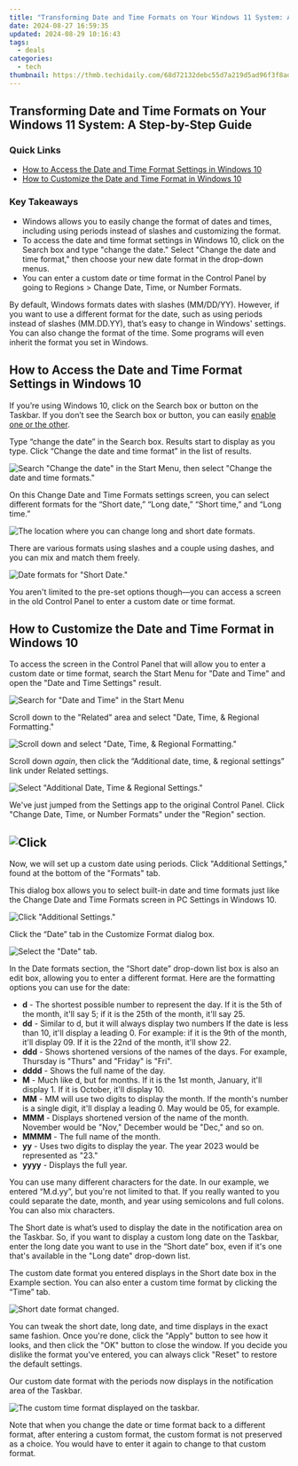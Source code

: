 ```yaml
---
title: "Transforming Date and Time Formats on Your Windows 11 System: A Step-by-Step Guide"
date: 2024-08-27 16:59:35
updated: 2024-08-29 10:16:43
tags:
  - deals
categories:
  - tech
thumbnail: https://thmb.techidaily.com/68d72132debc55d7a219d5ad96f3f8ade10f55eb90774e1fcb8b0eea83e6c871.png
---
```


## Transforming Date and Time Formats on Your Windows 11 System: A Step-by-Step Guide

### Quick Links

* [How to Access the Date and Time Format Settings in Windows 10](https://win-howtos.techidaily.com/mysterious-shade-monitor-malaise/)
* [How to Customize the Date and Time Format in Windows 10](https://extra-skills.techidaily.com/new-overcoming-video-blank-screen-the-ultimate-chromesafari-guide/)

### Key Takeaways

* Windows allows you to easily change the format of dates and times, including using periods instead of slashes and customizing the format.
* To access the date and time format settings in Windows 10, click on the Search box and type "change the date." Select "Change the date and time format," then choose your new date format in the drop-down menus.
* You can enter a custom date or time format in the Control Panel by going to Regions > Change Date, Time, or Number Formats.

 By default, Windows formats dates with slashes (MM/DD/YY). However, if you want to use a different format for the date, such as using periods instead of slashes (MM.DD.YY), that’s easy to change in Windows' settings. You can also change the format of the time. Some programs will even inherit the format you set in Windows. 

##  How to Access the Date and Time Format Settings in Windows 10

 If you’re using Windows 10, click on the Search box or button on the Taskbar. If you don’t see the Search box or button, you can easily [enable one or the other](https://remote-screen-capture.techidaily.com/updated-your-essential-guide-to-unmissable-gaming-adventures-for-2024/).

 Type “change the date” in the Search box. Results start to display as you type. Click “Change the date and time format” in the list of results.

![Search "Change the date" in the Start Menu, then select "Change the date and time formats."](https://static1.howtogeekimages.com/wordpress/wp-content/uploads/2023/11/1-search-change-the-date.png) 

 On this Change Date and Time Formats settings screen, you can select different formats for the “Short date,” “Long date,” “Short time,” and “Long time.”

![The location where you can change long and short date formats.](https://static1.howtogeekimages.com/wordpress/wp-content/uploads/2023/11/2-short-date-long-date-times.png) 

 There are various formats using slashes and a couple using dashes, and you can mix and match them freely. 

![Date formats for "Short Date."](https://static1.howtogeekimages.com/wordpress/wp-content/uploads/2023/11/3-date-formats.png) 

 You aren't limited to the pre-set options though—you can access a screen in the old Control Panel to enter a custom date or time format.

##  How to Customize the Date and Time Format in Windows 10

 To access the screen in the Control Panel that will allow you to enter a custom date or time format, search the Start Menu for "Date and Time" and open the "Date and Time Settings" result. 

![Search for "Date and Time" in the Start Menu](https://static1.howtogeekimages.com/wordpress/wp-content/uploads/2023/11/4-date-and-time-settings.png) 

 Scroll down to the "Related" area and select "Date, Time, & Regional Formatting." 

![Scroll down and select "Date, Time, & Regional Formatting."](https://static1.howtogeekimages.com/wordpress/wp-content/uploads/2023/11/5-date-time-regional-formatting.png) 

 Scroll down _again_, then click the “Additional date, time, & regional settings” link under Related settings.

![Select "Additional Date, Time & Regional Settings."](https://static1.howtogeekimages.com/wordpress/wp-content/uploads/2023/11/6-additional.png) 

 We've just jumped from the Settings app to the original Control Panel. Click "Change Date, Time, or Number Formats" under the "Region" section. 

## ![Click](https://static0.howtogeekimages.com/wordpress/wp-content/uploads/2023/11/7-change-date-time-formats.png) 

 Now, we will set up a custom date using periods. Click "Additional Settings," found at the bottom of the "Formats" tab. 

 This dialog box allows you to select built-in date and time formats just like the Change Date and Time Formats screen in PC Settings in Windows 10.

![Click "Additional Settings."](https://static1.howtogeekimages.com/wordpress/wp-content/uploads/2023/11/8-additional-settings.png) 

 Click the “Date” tab in the Customize Format dialog box. 

![Select the "Date" tab.](https://static1.howtogeekimages.com/wordpress/wp-content/uploads/2023/11/9-select-date.png) 

 In the Date formats section, the “Short date” drop-down list box is also an edit box, allowing you to enter a different format. Here are the formatting options you can use for the date: 

* **d** \- The shortest possible number to represent the day. If it is the 5th of the month, it'll say 5; if it is the 25th of the month, it'll say 25\.
* **dd** \- Similar to d, but it will always display two numbers If the date is less than 10, it'll display a leading 0\. For example: if it is the 9th of the month, it'll display 09\. If it is the 22nd of the month, it'll show 22\.
* **ddd** \- Shows shortened versions of the names of the days. For example, Thursday is "Thurs" and "Friday" is "Fri".
* **dddd** \- Shows the full name of the day.
* **M** \- Much like d, but for months. If it is the 1st month, January, it'll display 1\. If it is October, it'll display 10\.
* **MM** \- MM will use two digits to display the month. If the month's number is a single digit, it'll display a leading 0\. May would be 05, for example.
* **MMM** \- Displays shortened version of the name of the month. November would be "Nov," December would be "Dec," and so on.
* **MMMM** \- The full name of the month.
* **yy** \- Uses two digits to display the year. The year 2023 would be represented as "23."
* **yyyy** \- Displays the full year.

 You can use many different characters for the date. In our example, we entered “M.d.yy”, but you're not limited to that. If you really wanted to you could separate the date, month, and year using semicolons and full colons. You can also mix characters. 

 The Short date is what’s used to display the date in the notification area on the Taskbar. So, if you want to display a custom long date on the Taskbar, enter the long date you want to use in the “Short date” box, even if it's one that's available in the "Long date" drop-down list.

 The custom date format you entered displays in the Short date box in the Example section. You can also enter a custom time format by clicking the “Time” tab.

![Short date format changed.](https://static1.howtogeekimages.com/wordpress/wp-content/uploads/2023/11/10-short-date.png) 

 You can tweak the short date, long date, and time displays in the exact same fashion. Once you're done, click the "Apply" button to see how it looks, and then click the "OK" button to close the window. If you decide you dislike the format you've entered, you can always click "Reset" to restore the default settings. 

 Our custom date format with the periods now displays in the notification area of the Taskbar.

![The custom time format displayed on the taskbar.](https://static1.howtogeekimages.com/wordpress/wp-content/uploads/2023/11/11-time-displayed-on-task-bar.png) 

 Note that when you change the date or time format back to a different format, after entering a custom format, the custom format is not preserved as a choice. You would have to enter it again to change to that custom format.

<ins class="adsbygoogle"
     style="display:block"
     data-ad-format="autorelaxed"
     data-ad-client="ca-pub-7571918770474297"
     data-ad-slot="1223367746"></ins>



<ins class="adsbygoogle"
     style="display:block"
     data-ad-client="ca-pub-7571918770474297"
     data-ad-slot="8358498916"
     data-ad-format="auto"
     data-full-width-responsive="true"></ins>
